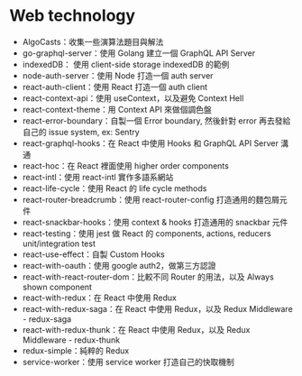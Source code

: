 # Web technology

+ AlgoCasts：收集一些演算法題目與解法
+ go-graphql-server：使用 Golang 建立一個 GraphQL API Server
+ indexedDB： 使用 client-side storage indexedDB 的範例
+ node-auth-server：使用 Node 打造一個 auth server
+ react-auth-client：使用 React 打造一個 auth client
+ react-context-api：使用 useContext，以及避免 Context Hell
+ react-context-theme：用 Context API 來做個調色盤
+ react-error-boundary：自製一個 Error boundary, 然後針對 error 再去發給自己的 issue system, ex: Sentry
+ react-graphql-hooks：在 React 中使用 Hooks 和 GraphQL API Server 溝通
+ react-hoc：在 React 裡面使用 higher order components
+ react-intl：使用 react-intl 實作多語系網站
+ react-life-cycle：使用 React 的 life cycle methods
+ react-router-breadcrumb：使用 react-router-config 打造通用的麵包屑元件
+ react-snackbar-hooks：使用 context & hooks 打造通用的 snackbar 元件
+ react-testing：使用 jest 做 React 的 components, actions, reducers unit/integration test
+ react-use-effect：自製 Custom Hooks
+ react-with-oauth：使用 google auth2，做第三方認證
+ react-with-react-router-dom：比較不同 Router 的用法，以及 Always shown component
+ react-with-redux：在 React 中使用 Redux
+ react-with-redux-saga：在 React 中使用 Redux，以及 Redux Middleware - redux-saga
+ react-with-redux-thunk：在 React 中使用 Redux，以及 Redux Middleware - redux-thunk
+ redux-simple：純粹的 Redux
+ service-worker：使用 service worker 打造自己的快取機制

